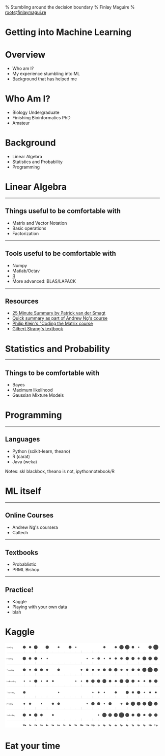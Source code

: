 % Stumbling around the decision boundary
% Finlay Maguire 
% root@finlaymagui.re

# Getting into Machine Learning

# Overview

- Who am I?
- My experience stumbling into ML
- Background that has helped me

# Who Am I?

- Biology Undergraduate
- Finishing Bioinformatics PhD
- Amateur

# Background

- Linear Algebra
- Statistics and Probability
- Programming

# Linear Algebra

--- 

## Things useful to be comfortable with

- Matrix and Vector Notation
- Basic operations
- Factorization

---

## Tools useful to be comfortable with

- Numpy 
- Matlab/Octav
- [R](http://bendixcarstensen.com/APC/linalg-notes-BxC.pdf)
- More advanced: BLAS/LAPACK

---

## Resources 

- [25 Minute Summary by Patrick van der Smagt](https://youtu.be/ZumgfOei0Ak)
- [Quick summary as part of Andrew Ng's course](https://class.coursera.org/ml-005/lecture/preview)
- [Philip Klein's "Coding the Matrix course](https://www.coursera.org/course/matrix)
- [Gilbert Strang's textbook](http://www.amazon.com/dp/0980232716?tag=inspiredalgor-20)


# Statistics and Probability

---

## Things to be comfortable with

- Bayes
- Maximum likelihood
- Gaussian Mixture Models

# Programming 

---

## Languages

- Python (scikit-learn, theano) 
- R (carat)
- Java (weka)

Notes: skl blackbox, theano is not, ipythonnotebook/R

# ML itself

---

## Online Courses

- Andrew Ng's coursera
- Caltech 

---

## Textbooks

- Probablistic 
- PRML Bishop

---

## Practice!

- Kaggle
- Playing with your own data
- blah



# Kaggle
![Punchcard of code submissions](assets/presentation/NDSB/punchcard.png)


# Eat your time



